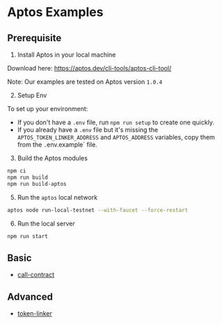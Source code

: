 # Aptos Examples

## Prerequisite

1. Install Aptos in your local machine

Download here: https://aptos.dev/cli-tools/aptos-cli-tool/

Note: Our examples are tested on Aptos version `1.0.4`

2. Setup Env

To set up your environment:

-   If you don't have a `.env` file, run `npm run setup` to create one quickly.
-   If you already have a `.env` file but it's missing the `APTOS_TOKEN_LINKER_ADDRESS` and `APTOS_ADDRESS` variables, copy them from the `.`env.example` file.

3. Build the Aptos modules

```bash
npm ci
npm run build
npm run build-aptos
```

5. Run the `aptos` local network

```bash
aptos node run-local-testnet --with-faucet --force-restart
```

6. Run the local server

```bash
npm run start
```

## Basic

-   [call-contract](call-contract/)

## Advanced

-   [token-linker](token-linker/)
